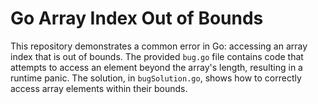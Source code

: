# Go Array Index Out of Bounds
This repository demonstrates a common error in Go: accessing an array index that is out of bounds.  The provided `bug.go` file contains code that attempts to access an element beyond the array's length, resulting in a runtime panic.  The solution, in `bugSolution.go`, shows how to correctly access array elements within their bounds.